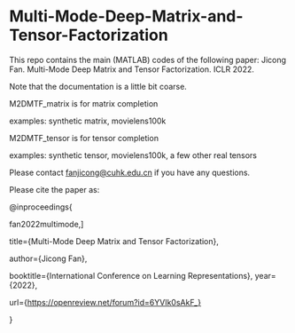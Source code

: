 # Multi-Mode-Deep-Matrix-and-Tensor-Factorization

This repo contains the main (MATLAB) codes of the following paper:
Jicong Fan. Multi-Mode Deep Matrix and Tensor Factorization. ICLR 2022.

Note that the documentation is a little bit coarse.

M2DMTF_matrix is for matrix completion

examples: synthetic matrix, movielens100k

M2DMTF_tensor is for tensor completion

examples: synthetic tensor, movielens100k, a few other real tensors

Please contact fanjicong@cuhk.edu.cn if you have any questions.


Please cite the paper as:

@inproceedings{

fan2022multimode,]

title={Multi-Mode Deep Matrix and Tensor Factorization},

author={Jicong Fan},

booktitle={International Conference on Learning Representations},
year={2022},

url={https://openreview.net/forum?id=6YVIk0sAkF_}

}
